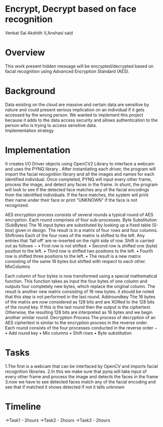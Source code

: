 # Encrypt, Decrypt based on face recognition
Venkat Sai Akshith V,Anshasi said 

# Overview
This work present hidden message will be encrypted/decrypted based on  facial recognition using Advanced Encryption
Standard (AES).

# Background

Data existing on the cloud are massive and certain data are sensitive by nature and could present serious implication on an individual if it gets accessed by the wrong person. We wanted to implement this project because it adds to the data access security and allows authentication to the person who is trying to access sensitive data.   
Implementation strategy


# Implementation

It creates I/O Driver objects using OpenCV2 Library to interface a webcam and uses the PYNQ library . After instantiating each driver, the program will import the facial recognition library and all the images and names for each identified individual. Once completed, PYNQ will input every other frame, process the image, and detect any faces in the frame. In shunt, the program will look to see if the detected face matches any of the facial encodings from the identified individuals. If the face matches, the system will print their name under their face or print "UNKNOWN" if the face is not recognized.

AES encryption process consists of several rounds a typical round of AES encryption. Each round comprises of four sub-processes. 
Byte Substitution (SubBytes)
The 16 input bytes are substituted by looking up a fixed table (S-box) given in design. The result is in a matrix of four rows and four columns.
Shiftrows
Each of the four rows of the matrix is shifted to the left. Any entries that ‘fall off’ are re-inserted on the right side of row. Shift is carried out as follows −
•	First row is not shifted.
•	Second row is shifted one (byte) position to the left.
•	Third row is shifted two positions to the left.
•	Fourth row is shifted three positions to the left.
•	The result is a new matrix consisting of the same 16 bytes but shifted with respect to each other.
MixColumns

Each column of four bytes is now transformed using a special mathematical function. This function takes as input the four bytes of one column and outputs four completely new bytes, which replace the original column. The result is another new matrix consisting of 16 new bytes. it should be noted that this step is not performed in the last round.
Addroundkey
The 16 bytes of the matrix are now considered as 128 bits and are XORed to the 128 bits of the round key. If this is the last round then the output is the ciphertext. Otherwise, the resulting 128 bits are interpreted as 16 bytes and we begin another similar round.
Decryption Process
The process of decryption of an AES ciphertext is similar to the encryption process in the reverse order. Each round consists of the four processes conducted in the reverse order −
•	Add round key
•	Mix columns
•	Shift rows
•	Byte substitution



# Tasks
1.The first is a webcam that can be interfaced by OpenCV and imports facial recognition libraries.
2.In this we make sure that pynq will take input of every other frame and process the image and detects the faces in the frame
3.now we have to see detected faces match any of the facial encoding and see that if matched it shows detected if not it tells unknown



# Timeline

->Task1 - 2hours
->Task2 - 2hours
->Task3 - 2hours
